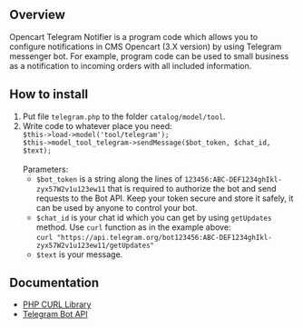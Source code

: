 <h2>Overview</h2>
<p>Opencart Telegram Notifier is a program code which allows you to configure notifications in CMS Opencart (3.X version) by using Telegram messenger bot. For example, program code can be used to small business as a notification to incoming orders with all included information.</p>
<h2>How to install</h2>
<ol>
  <li>Put file <code>telegram.php</code> to the folder <code>catalog/model/tool</code>.</li>
  <li>Write code to whatever place you need:
    <br>
    <code>$this->load->model('tool/telegram');</code>
    <br>
    <code>$this->model_tool_telegram->sendMessage($bot_token, $chat_id, $text);</code>
    <br><br>
    Parameters:
    <ul>
      <li><code>$bot_token</code> is a string along the lines of <code>123456:ABC-DEF1234ghIkl-zyx57W2v1u123ew11</code> that is required to authorize the bot and send requests to the Bot API. Keep your token secure and store it safely, it can be used by anyone to control your bot.</li>
      <li><code>$chat_id</code> is your chat id which you can get by using <code>getUpdates</code> method. Use <code>curl</code> function as in the example above:
      <br>
      <code>curl "https://api.telegram.org/bot123456:ABC-DEF1234ghIkl-zyx57W2v1u123ew11/getUpdates"</code>
      </li>
      <li><code>$text</code> is your message.</li>
    </ul>
  </li>
</ol>
<h2>Documentation</h2>
<ul>
  <li><a href="https://www.php.net/manual/en/book.curl.php">PHP CURL Library</a></li>
  <li><a href="https://core.telegram.org/bots/api">Telegram Bot API</a></li>
</ul>

